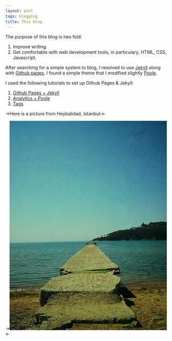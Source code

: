 ```yaml
---
layout: post
tags: blogging
title: This blog
---
```


The purpose of this blog is two fold:

1. Improve writing.
2. Get comfortable with web development tools, in particulary, HTML, CSS, Javascript.




After searching for a simple system to blog, I resolved to use [Jekyll](http://jekyllrb.com/) along with [Github pages](https://pages.github.com). I found a simple theme that I modified slightly [Poole](http://getpoole.com).

I used the following tutorials to set up Github Pages & Jekyll:

1. [Github Pages + Jekyll](https://help.github.com/articles/using-jekyll-with-pages)
2. [Analytics + Poole](http://joshualande.com/jekyll-github-pages-poole/) 
3. [Tags](http://charliepark.org/tags-in-jekyll/)

->Here is a picture from Heybalidad, Istanbul:<-

->![Heybalidad, Istanbul](/assets/test.jpg)<-
